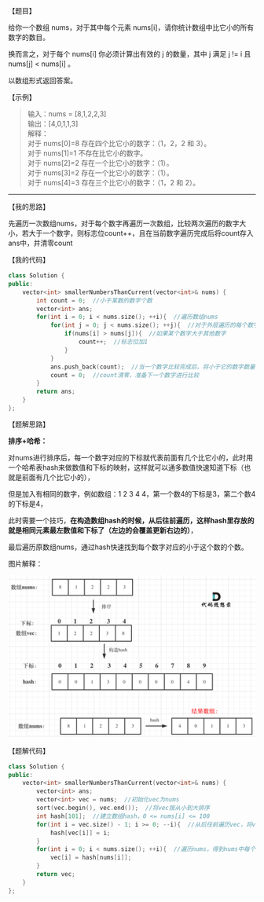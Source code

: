 【题目】

给你一个数组 nums，对于其中每个元素 nums[i]，请你统计数组中比它小的所有数字的数目。

换而言之，对于每个 nums[i] 你必须计算出有效的 j 的数量，其中 j 满足 j != i 且 nums[j] < nums[i] 。

以数组形式返回答案。

【示例】

>输入：nums = [8,1,2,2,3]  
输出：[4,0,1,1,3]  
解释：   
对于 nums[0]=8 存在四个比它小的数字：（1，2，2 和 3）。   
对于 nums[1]=1 不存在比它小的数字。  
对于 nums[2]=2 存在一个比它小的数字：（1）。   
对于 nums[3]=2 存在一个比它小的数字：（1）。   
对于 nums[4]=3 存在三个比它小的数字：（1，2 和 2）。

---

【我的思路】

先遍历一次数组nums，对于每个数字再遍历一次数组，比较两次遍历的数字大小，若大于一个数字，则标志位count++，且在当前数字遍历完成后将count存入ans中，并清零count

【我的代码】

```c++
class Solution {
public:
    vector<int> smallerNumbersThanCurrent(vector<int>& nums) {
        int count = 0;  //小于某数的数字个数
        vector<int> ans;
        for(int i = 0; i < nums.size(); ++i){  //遍历数组nums
            for(int j = 0; j < nums.size(); ++j){  //对于外层遍历的每个数字，再次遍历数组
                if(nums[i] > nums[j]){  //如果某个数字大于其他数字
                    count++;  //标志位加1
                }
            }
            ans.push_back(count);  //当一个数字比较完成后，将小于它的数字数量存入ans中
            count = 0;  //count清零，准备下一个数字进行比较
        }
        return ans;
    }
};
```

【题解思路】

**排序+哈希：**

对nums进行排序后，每一个数字对应的下标就代表前面有几个比它小的，此时用一个哈希表hash来做数值和下标的映射，这样就可以通多数值快速知道下标（也就是前面有几个比它小的），

但是加入有相同的数字，例如数组：1 2 3 4 4，第一个数4的下标是3，第二个数4的下标是4，

此时需要一个技巧，**在构造数组hash的时候，从后往前遍历，这样hash里存放的就是相同元素最左数值和下标了（左边的会覆盖更新右边的）**，

最后遍历原数组nums，通过hash快速找到每个数字对应的小于这个数的个数。

图片解释：

![fig](https://github.com/Yorkzhang19961122/LeetCodeNotebook/blob/main/%E6%95%B0%E7%BB%84/1365.%E6%9C%89%E5%A4%9A%E5%B0%91%E5%B0%8F%E4%BA%8E%E5%BD%93%E5%89%8D%E6%95%B0%E5%AD%97%E7%9A%84%E6%95%B0%E5%AD%97_E/1365.%E6%9C%89%E5%A4%9A%E5%B0%91%E5%B0%8F%E4%BA%8E%E5%BD%93%E5%89%8D%E6%95%B0%E5%AD%97%E7%9A%84%E6%95%B0%E5%AD%97_E.png)

【题解代码】

```C++
class Solution {
public:
    vector<int> smallerNumbersThanCurrent(vector<int>& nums) {
        vector<int> ans;
        vector<int> vec = nums;  //初始化vec为nums
        sort(vec.begin(), vec.end());  //将vec按从小到大排序
        int hash[101];  //建立数组hash，0 <= nums[i] <= 100
        for(int i = vec.size() - 1; i >= 0; --i){  //从后往前遍历vec，将vec的下标和数值存于hash中
            hash[vec[i]] = i;
        }
        for(int i = 0; i < nums.size(); ++i){  //遍历nums，得到nums中每个数字对应在hash中的值（即其在原来排序后vec中的下标）
            vec[i] = hash[nums[i]];
        }
        return vec;
    }
};
```

